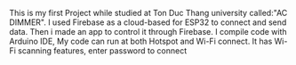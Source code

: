 This is my first Project while studied at Ton Duc Thang university called:"AC DIMMER".
I used Firebase as a cloud-based for ESP32 to connect and send data.
Then i made an app to control it through Firebase.
I compile code with Arduino IDE, My code can run at both Hotspot and Wi-Fi connect. It has Wi-Fi scanning features, enter password to connect
